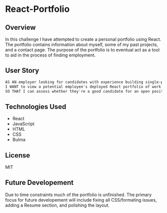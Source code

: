 # React-Portfolio

## Overview

In this challenge I have attempted to create a personal portfolio using React. The portfolio contains information about myself, some of my past projects, and a contact page. The purpose of the portfolio is to eventual act as a tool to aid in the process of finding employment.

## User Story

```md
AS AN employer looking for candidates with experience building single-page applications
I WANT to view a potential employee's deployed React portfolio of work samples
SO THAT I can assess whether they're a good candidate for an open position
```

## Technologies Used

- React
- JavaScript
- HTML
- CSS
- Bulma

## License 

MIT

## Future Developement

Due to time constraints much of the portfolio is unfinished. The primary focus for future developement will include fixing all CSS/formating issues, adding a Resume section, and polishing the layout.

